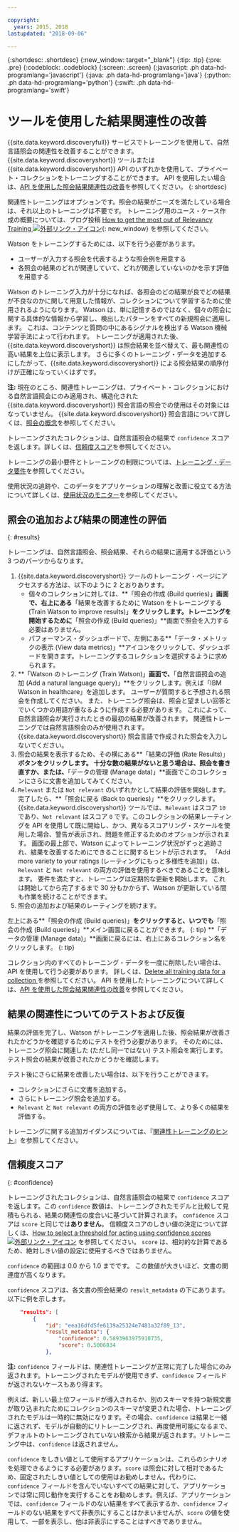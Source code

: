 ```yaml
---

copyright:
  years: 2015, 2018
lastupdated: "2018-09-06"

---
```


{:shortdesc: .shortdesc}
{:new_window: target="_blank"}
{:tip: .tip}
{:pre: .pre}
{:codeblock: .codeblock}
{:screen: .screen}
{:javascript: .ph data-hd-programlang='javascript'}
{:java: .ph data-hd-programlang='java'}
{:python: .ph data-hd-programlang='python'}
{:swift: .ph data-hd-programlang='swift'}

# ツールを使用した結果関連性の改善

{{site.data.keyword.discoveryfull}} サービスでトレーニングを使用して、自然言語照会の関連性を改善することができます。 {{site.data.keyword.discoveryshort}} ツールまたは {{site.data.keyword.discoveryshort}} API のいずれかを使用して、プライベート・コレクションをトレーニングすることができます。 API を使用したい場合は、[API を使用した照会結果関連性の改善](/docs/services/discovery/train.html)を参照してください。
{: shortdesc}

関連性トレーニングはオプションです。照会の結果がニーズを満たしている場合は、それ以上のトレーニングは不要です。 トレーニング用のユース・ケース作成の概要については、ブログ投稿 [How to get the most out of Relevancy Training ![外部リンク・アイコン](../../icons/launch-glyph.svg "外部リンク・アイコン")](https://developer.ibm.com/dwblog/2017/get-relevancy-training/){: new_window} を参照してください。

Watson をトレーニングするためには、以下を行う必要があります。

  -   ユーザーが入力する照会を代表するような照会例を用意する
  -   各照会の結果のどれが関連していて、どれが関連していないのかを示す評価を用意する

Watson のトレーニング入力が十分になれば、各照会のどの結果が良でどの結果が不良なのかに関して用意した情報が、コレクションについて学習するために使用されるようになります。 Watson は、単に記憶するのではなく、個々の照会に関する具体的な情報から学習し、検出したパターンをすべての新規照会に適用します。 これは、コンテンツと質問の中にあるシグナルを検出する Watson 機械学習手法によって行われます。 トレーニングが適用された後、{{site.data.keyword.discoveryshort}} は照会結果を並べ替えて、最も関連性の高い結果を上位に表示します。 さらに多くのトレーニング・データを追加するにしたがって、{{site.data.keyword.discoveryshort}} による照会結果の順序付けが正確になっていくはずです。

**注:** 現在のところ、関連性トレーニングは、プライベート・コレクションにおける自然言語照会にのみ適用され、構造化された {{site.data.keyword.discoveryshort}} 照会言語の照会での使用はその対象にはなっていません。 {{site.data.keyword.discoveryshort}} 照会言語について詳しくは、[照会の概念](/docs/services/discovery/using.html)を参照してください。

トレーニングされたコレクションは、自然言語照会の結果で `confidence` スコアを返します。詳しくは、[信頼度スコア](/docs/services/discovery/train-tooling.html#confidence)を参照してください。

トレーニングの最小要件とトレーニングの制限については、[トレーニング・データ要件](/docs/services/discovery/train.html#reqs)を参照してください。

使用状況の追跡や、このデータをアプリケーションの理解と改善に役立てる方法について詳しくは、[使用状況のモニター](/docs/services/discovery/feedback.html)を参照してください。

## 照会の追加および結果の関連性の評価
{: #results}

トレーニングは、自然言語照会、照会結果、それらの結果に適用する評価という 3 つのパーツからなります。

1.  {{site.data.keyword.discoveryshort}} ツールのトレーニング・ページにアクセスする方法は、以下のように 2 とおりあります。
    - 個々のコレクションに対しては、**「照会の作成 (Build queries)」**画面で、右上にある**「結果を改善するために Watson をトレーニングする (Train Watson to improve results)」**をクリックします。トレーニングを開始するために**「照会の作成 (Build queries)」**画面で照会を入力する必要はありません。 
    - パフォーマンス・ダッシュボードで、左側にある**「データ・メトリックの表示 (View data metrics)」**アイコンをクリックして、ダッシュボードを開きます。トレーニングするコレクションを選択するように求められます。
1.  **「Watson のトレーニング (Train Watson)」**画面で、**「自然言語照会の追加 (Add a natural language query)」**をクリックします。例えば「IBM Watson in healthcare」を追加します。 ユーザーが質問すると予想される照会を作成してください。 また、トレーニング照会は、照会と望ましい回答とでいくつかの用語が重なるように作成する必要があります。 これによって、自然言語照会が実行されたときの最初の結果が改善されます。 関連性トレーニングでは自然言語照会のみが使用されます。{{site.data.keyword.discoveryshort}} 照会言語で作成された照会を入力しないでください。
1.  照会の結果を表示するため、その横にある**「結果の評価 (Rate Results)」**ボタンをクリックします。 十分な数の結果がないと思う場合は、照会を書き直すか、または、**「データの管理 (Manage data)」**画面でこのコレクションにさらに文書を追加してみてください。
1.  `Relevant` または `Not relevant` のいずれかとして結果の評価を開始します。 完了したら、**「照会に戻る (Back to queries)」**をクリックします。 {{site.data.keyword.discoveryshort}} ツールでは、`Relevant` はスコア `10` であり、`Not relevant` はスコア `0` です。このコレクションの結果レーティングを API を使用して既に開始し、かつ、異なるスコアリング・スケールを使用した場合、警告が表示され、問題を修正するためのオプションが示されます。
    画面の最上部で、Watson によってトレーニング状況がずっと追跡され、結果を改善するためにできることに関するヒントが示されます。 「Add more variety to your ratings (レーティングにもっと多様性を追加)」は、`Relevant` と `Not relevant` の両方の評価を使用するべきであることを意味します。 要件を満たすと、トレーニングは定期的な更新を開始します。 これは開始してから完了するまで 30 分もかからず、Watson が更新している間も作業を続けることができます。
1.  照会の追加および結果のレーティングを続けます。

左上にある**「照会の作成 (Build queries)」**をクリックすると、いつでも**「照会の作成 (Build queries)」**メイン画面に戻ることができます。
{: tip}
**「データの管理 (Manage data)」**画面に戻るには、右上にあるコレクション名をクリックします。
{: tip}

コレクション内のすべてのトレーニング・データを一度に削除したい場合は、API を使用して行う必要があります。 詳しくは、[Delete all training data for a collection ](http://www.ibm.com/watson/developercloud/discovery/api/v1/#delete-all-training-data)を参照してください。 API を使用したトレーニングについて詳しくは、[API を使用した照会結果関連性の改善](/docs/services/discovery/train.html)を参照してください。

## 結果の関連性についてのテストおよび反復

結果の評価を完了し、Watson がトレーニングを適用した後、照会結果が改善されたかどうかを確認するためにテストを行う必要があります。 そのためには、トレーニング照会に関連した (ただし同一ではない) テスト照会を実行します。 テスト照会の結果が改善されたかどうかを確認します。

テスト後にさらに結果を改善したい場合は、以下を行うことができます。
- コレクションにさらに文書を追加する。
- さらにトレーニング照会を追加する。
- `Relevant` と `Not relevant` の両方の評価を必ず使用して、より多くの結果を評価する。

トレーニングに関する追加ガイダンスについては、『[関連性トレーニングのヒント](/docs/services/discovery/train-tips.html#relevancy-tips)』を参照してください。

## 信頼度スコア
{: #confidence}

トレーニングされたコレクションは、自然言語照会の結果で `confidence` スコアを返します。この `confidence` 数値は、トレーニングされたモデルと比較して見積もられる、結果の関連性の度合いに基づいて計算されます。 `confidence` スコアは `score` と同じでは**ありません**。 信頼度スコアのしきい値の決定について詳しくは、[How to select a threshold for acting using confidence scores ![外部リンク・アイコン](../../icons/launch-glyph.svg "外部リンク・アイコン")](https://developer.ibm.com/watson/blog/2016/06/23/how-to-select-a-threshold-for-acting-using-confidence-scores/) を参照してください。 `score` は、相対的な計算であるため、絶対しきい値の設定に使用するべきではありません。

`confidence` の範囲は 0.0 から 1.0 までです。 この数値が大きいほど、文書の関連度が高くなります。

`confidence` スコアは、各文書の照会結果の `result_metadata` の下にあります。以下に例を示します。

```json
    "results": [
        {
            "id": "eea16dfd5fe6139a25324e7481a32f89_13",
            "result_metadata": {
                "confidence": 0.5893963975910735,
                "score": 0.5006834
            },
```

**注:** `confidence` フィールドは、関連性トレーニングが正常に完了した場合にのみ返されます。トレーニングされたモデルが使用できず、`confidence` フィールドが返されないケースもあり得ます。 

例えば、新しい最上位フィールドが導入されるか、別のスキーマを持つ新規文書が取り込まれたためにコレクションのスキーマが変更された場合、トレーニングされたモデルは一時的に無効になります。その場合、`confidence` は結果と一緒に返されず、モデルが自動的にリトレーニングされ、再度使用可能になるまで、デフォルトのトレーニングされていない検索から結果が返されます。リトレーニング中は、`confidence` は返されません。

`confidence` をしきい値として使用するアプリケーションは、これらのシナリオを処理できるようにする必要があります。`score` は照会に対して相対であるため、固定されたしきい値としての使用はお勧めしません。代わりに、`confidence` フィールドを含んでいないすべての結果に対して、アプリケーションでは常に同じ動作を実行することをお勧めします。例えば、アプリケーションでは、`confidence` フィールドのない結果をすべて表示するか、`confidence` フィールドのない結果をすべて非表示にすることはかまいませんが、`score` の値を使用して、一部を表示し、他は非表示にすることはすべきでありません。
